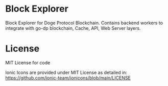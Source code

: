 # Block Explorer
Block Explorer for Doge Protocol Blockchain. Contains backend workers to integrate with go-dp blockchain, Cache, API, Web Server layers.

# License

MIT License for code

Ionic Icons are provided under MIT License as detailed in: https://github.com/ionic-team/ionicons/blob/main/LICENSE
